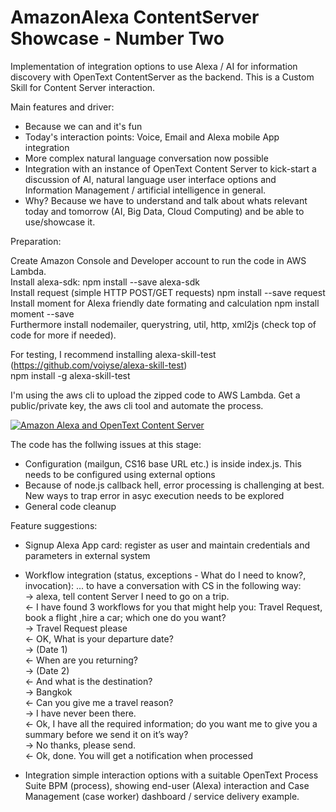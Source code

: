 # AmazonAlexa ContentServer Showcase - Number Two

Implementation of integration options to use Alexa / AI for information discovery with OpenText ContentServer as the backend. This is a Custom Skill for Content Server interaction.

Main features and driver:
- Because we can and it's fun
- Today's interaction points: Voice, Email and Alexa mobile App integration
- More complex natural language conversation now possible
- Integration with an instance of OpenText Content Server to kick-start a discussion of AI, natural language user interface options and Information Management / artificial intelligence in general.
- Why? Because we have to understand and talk about whats relevant today and tomorrow (AI, Big Data, Cloud Computing) and be able to use/showcase it.

Preparation:

Create Amazon Console and Developer account to run the code in AWS Lambda.  
Install alexa-sdk: npm install --save alexa-sdk  
Install request (simple HTTP POST/GET requests) npm install --save request  
Install moment for Alexa friendly date formating and calculation npm install moment --save  
Furthermore install nodemailer, querystring, util, http, xml2js (check top of code for more if needed).

For testing, I recommend installing alexa-skill-test (https://github.com/voiyse/alexa-skill-test)  
npm install -g alexa-skill-test

I'm using the aws cli to upload the zipped code to AWS Lambda. Get a public/private key, the aws cli tool and automate the process.

[![Amazon Alexa and OpenText Content Server](http://i.imgur.com/ZQZFtul.jpg)](https://youtu.be/bs_OAtzF444 "Artificial Intelligent assisted Information Discovery - OpenText and Amazon Alexa")

The code has the follwing issues at this stage:
- Configuration (mailgun, CS16 base URL etc.) is inside index.js. This needs to be configured using external options
- Because of node.js callback hell, error processing is challenging at best. New ways to trap error in asyc execution needs to be explored
- General code cleanup

Feature suggestions:
- Signup Alexa App card: register as user and maintain credentials and parameters in external system
- Workflow integration (status, exceptions - What do I need to know?, invocation):
    ... to have a conversation with CS in the following way:  
    -> alexa, tell content Server I need to go on a trip.  
    <- I have found 3 workflows for you that might help you: Travel Request, book a flight ,hire a car; which one do you want?  
    -> Travel Request please  
    <- OK, What is your departure date?  
    -> (Date 1)  
    <- When are you returning?  
    -> (Date 2)  
    <- And what is the destination?  
    -> Bangkok  
    <- Can you give me a travel reason?  
    -> I have never been there.  
    <- Ok, I have all the required information; do you want me to give you a summary before we send it on it’s way?  
    -> No thanks, please send.  
    <- Ok, done. You will get a notification when processed  
    
- Integration simple interaction options with a suitable OpenText Process Suite BPM (process), showing end-user (Alexa) interaction and Case Management (case worker) dashboard / service delivery example.  
